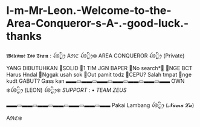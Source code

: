 # I-m-Mr-Leon.-Welcome-to-the-Area-Conqueror-s-A-.-good-luck.-thanks
𝖂𝖊𝖑𝖈𝖔𝖒𝖊 𝕿𝖔𝖔 𝕿𝖊𝖆𝖒 : ꪶ࿋྄ིᤢꫂ    Aℜℭ   ꪶ࿋྄ིᤢꫂ❄️ AREA CONQUEROR ꪶ࿋྄ིᤢꫂ (Private)  YANG DIBUTUHKAN  🔘SOLID 🔘1 TIM JGN BAPER 🔘No search*🔞 🔘NGE BCT Harus Hndal 🔘Nggak usah sok 🔘Out pamit todz 🔘CEPU? Salah tmpat 🔘nge kudt GABUT? Gass kan ▬▬▭▬▬▭▬▬▭▬▬▭▬▬▭▬▬▭▬▬ OWN ❄️ꪶ࿋྄ིᤢꫂ   (LEON)  ꪶ࿋྄ིᤢꫂ❄️  *SUPPORT* :  • *TEAM ZEUS* ▬▬▭▬▬▭▬▬▭▬▬▭▬▬▭▬▬▭▬▬ Pakai Lambang ꪶ࿋྄ིᤢꫂ (𝓝𝓪𝓶𝓪 𝓛𝓾)  Aℜℭ❄️
